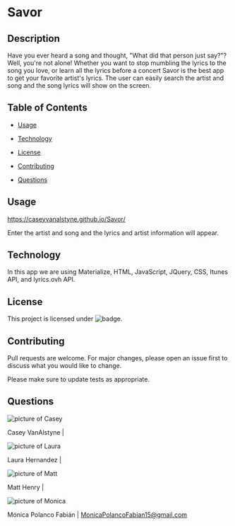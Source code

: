 # Savor

## Description

Have you ever heard a song and thought, "What did that person just say?"? Well, you're not alone! Whether you want to stop mumbling the lyrics to the song you love, or learn all the lyrics before a concert Savor is the best app to get your favorite artist's lyrics. The user can easily search the artist and song and the song lyrics will show on the screen.

## Table of Contents


* [Usage](#usage)

* [Technology](#Technology)

* [License](#license)

* [Contributing](#contributing)

* [Questions](#questions)


## Usage

https://caseyvanalstyne.github.io/Savor/

Enter the artist and song and the lyrics and artist information will appear.

## Technology
In this app we are using Materialize, HTML, JavaScript, JQuery, CSS, Itunes API, and lyrics.ovh API.

## License
 This project is licensed under ![badge](https://img.shields.io/badge/License-MIT-blue).

## Contributing
Pull requests are welcome. For major changes, please open an issue first to discuss what you would like to change.

Please make sure to update tests as appropriate.


## Questions

![picture of Casey](https://avatars2.githubusercontent.com/u/61564549?s=460&u=1ad32c565edeefb92794d7485b14ee3f34ac11ce&v=4)

Casey VanAlstyne | 

![picture of Laura](https://avatars1.githubusercontent.com/u/34899738?s=460&u=91220a6de260ebcb6cdb4209102e7c1e8b89f7d3&v=4)

Laura Hernandez | 

![picture of Matt](https://avatars2.githubusercontent.com/u/51001542?s=460&u=7a663c1700787925bcda5a98c05eba9d6ec40795&v=4)

Matt Henry | 

![picture of Monica](https://avatars3.githubusercontent.com/u/60660512?v=4)

Mónica Polanco Fabián | MonicaPolancoFabian15@gmail.com
